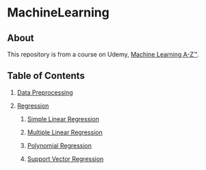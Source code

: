 # MachineLearning

## About
This repository is from a course on Udemy, [Machine Learning A-Z™](https://www.udemy.com/machinelearning/).

## Table of Contents
1. [Data Preprocessing](https://github.com/HippoEug/MachineLearning/tree/master/DataPreprocessing)
2. [Regression](https://github.com/HippoEug/MachineLearning/tree/master/Regression)

    1. [Simple Linear Regression](https://github.com/HippoEug/MachineLearning/tree/master/Regression/SimpleLinearRegression)
    
    2. [Multiple Linear Regression](https://github.com/HippoEug/MachineLearning/tree/master/Regression/MultipleLinearRegression)
    
    3. [Polynomial Regression]()
    
    4. [Support Vector Regression]()
